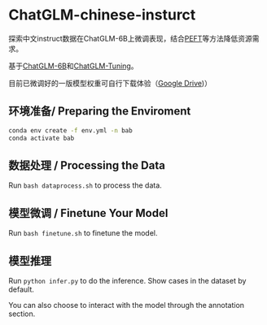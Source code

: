 # ChatGLM-chinese-insturct

探索中文instruct数据在ChatGLM-6B上微调表现，结合[PEFT](https://github.com/huggingface/peft)等方法降低资源需求。

基于[ChatGLM-6B](https://github.com/THUDM/ChatGLM-6B)和[ChatGLM-Tuning](https://github.com/mymusise/ChatGLM-Tuning)。


目前已微调好的一版模型权重可自行下载体验（[Google Drive](https://drive.google.com/file/d/125hjpeS98qum5817XMPp7nY8L19aiOvJ/view?usp=sharing))）

## 环境准备/ Preparing the Enviroment

```bash
conda env create -f env.yml -n bab
conda activate bab
```

## 数据处理 / Processing the Data

Run `bash dataprocess.sh` to process the data.

## 模型微调 / Finetune Your Model

Run `bash finetune.sh` to finetune the model.

##  模型推理

Run `python infer.py` to do the inference. Show cases in the dataset by default.
 
You can also choose to interact with the model through the annotation section.

